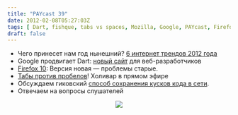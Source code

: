 ```yaml
---
title: "PAYcast 39"
date: 2012-02-08T05:27:03Z
tags: [ Dart, fishque, tabs vs spaces, Mozilla, Google, PAYcast, Firefox, javascript, hastebin, trends ]
draft: false
---
```

<ul>
<li>Чего принесет нам год нынешний? <a href="http://www.forbes.com/sites/roberthof/2011/12/13/6-big-internet-trends-to-watch-for-2012/" target="_blank">6 интернет трендов 2012 года</a></li>
<li>Google продвигает Dart: <a href="http://habrahabr.ru/blogs/webdev/137376/" target="_blank">новый сайт</a> для веб-разработчиков</li>
<li><a href="http://www.mozilla.org/en-US/firefox/10.0/releasenotes/" target="_blank">Firefox 10</a>: Версия новая &#8212; проблемы старые.</li>
<li><a href="http://lea.verou.me/2012/01/why-tabs-are-clearly-superior/" target="_blank">Табы против пробелов</a>! Холивар в прямом эфире</li>
<li>Обсуждаем гиковский <a href="http://hastebin.com/" target="_blank">способ сохранения кусков кода в сети</a>.</li>
<li>Отвечаем на вопросы слушателей</li>
</ul>
<p><center><img src="http://paycast.ru/posts_images/PAYcast39_both.png" /> </center></p>

     